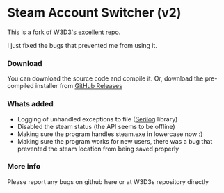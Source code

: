 # Steam Account Switcher (v2)
This is a fork of [W3D3's excellent repo](https://github.com/W3D3/SteamAccountSwitcher2).

I just fixed the bugs that prevented me from using it.


### Download
You can download the source code and compile it.
Or, download the pre-compiled installer from [GitHub Releases](https://github.com/Ogglord/SteamAccountSwitcher2/releases/tag/ogglord)

### Whats added
- Logging of unhandled exceptions to file ([Serilog](https://serilog.net/) library)
- Disabled the steam status (the API seems to be offline)
- Making sure the program handles steam.exe in lowercase now :)
- Making sure the program works for new users, there was a bug that prevented the steam location from being saved properly

### More info
Please report any bugs on github here or at W3D3s repository directly